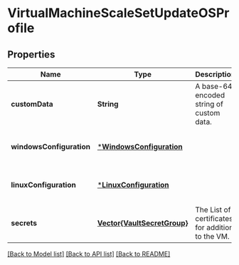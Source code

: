 # VirtualMachineScaleSetUpdateOSProfile


## Properties
Name | Type | Description | Notes
------------ | ------------- | ------------- | -------------
**customData** | **String** | A base-64 encoded string of custom data. | [optional] [default to nothing]
**windowsConfiguration** | [***WindowsConfiguration**](WindowsConfiguration.md) |  | [optional] [default to nothing]
**linuxConfiguration** | [***LinuxConfiguration**](LinuxConfiguration.md) |  | [optional] [default to nothing]
**secrets** | [**Vector{VaultSecretGroup}**](VaultSecretGroup.md) | The List of certificates for addition to the VM. | [optional] [default to nothing]


[[Back to Model list]](../README.md#models) [[Back to API list]](../README.md#api-endpoints) [[Back to README]](../README.md)


